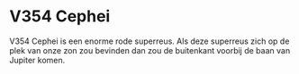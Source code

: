 # V354 Cephei

V354 Cephei is een enorme rode superreus. Als deze superreus zich op de plek van
onze zon zou bevinden dan zou de buitenkant voorbij de baan van Jupiter komen.
